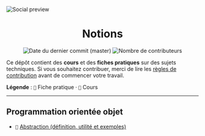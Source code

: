![Social preview](https://repository-images.githubusercontent.com/269603741/706f5c00-a72b-11ea-8df7-c69b0548578e)

<p align="center">
	<h1 align="center">Notions</h1>
	<p align="center">
		<img alt="Date du dernier commit (master)" src="https://img.shields.io/github/last-commit/readthedocs-fr/notions/master?label=derni%C3%A8re%20mise%20%C3%A0%20jour&style=flat-square">
		<img alt="Nombre de contributeurs" src="https://img.shields.io/github/contributors/readthedocs-fr/notions?color=blue&style=flat-square">
	</p>
</p>

Ce dépôt contient des **cours** et des **fiches pratiques** sur des sujets techniques.
Si vous souhaitez contribuer, merci de lire les [règles de contribution](CONTRIBUTING.md) avant de commencer votre travail.

**Légende** :
`📑` Fiche pratique · `📖` Cours


---
## Programmation orientée objet

- `📑` [Abstraction (définition, utilité et exemples)](poo/abstraction)
